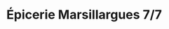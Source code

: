 ---
title: "Épicerie Marsillargues 7/7"
url: /marsillargues/epicerie-marsillargues-7-7/
shop: commodité
---